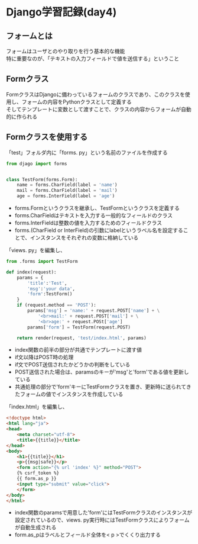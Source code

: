 

# Django学習記録(day4)
## フォームとは
フォームはユーザとのやり取りを行う基本的な機能  
特に重要なのが、「テキストの入力フィールドで値を送信する」ということ  

## Formクラス
FormクラスはDjangoに備わっているフォームのクラスであり、このクラスを使用し、フォームの内容をPythonクラスとして定義する  
そしてテンプレートに変数として渡すことで、クラスの内容からフォームが自動的に作られる  

## Formクラスを使用する
「test」フォルダ内に「forms. py」という名前のファイルを作成する
```python
from djago import forms


class TestForm(forms.Form):
    name = forms.CharField(label = 'name')
    mail = forms.CharField(label = 'mail')
    age = forms.InterField(label = 'age')
```
* forms.Formというクラスを継承し、TestFormというクラスを定義する
* forms.CharFieldはテキストを入力する一般的なフィールドのクラス
* forms.InterFieldは整数の値を入力するためのフィールドクラス
* forms.(CharField or InterField)の引数にlabelというラベル名を設定することで、インスタンスをそれぞれの変数に格納している

「views. py」を編集し、
```python
from .forms import TestForm

def index(request):
    params = {
        'title':'Test',
        'msg':'your data',
        'form':TestForm()
    }
    if (request.method == 'POST'):
        params['msg'] = 'name:' + request.POST['name'] + \
            '<br>mail:' + request.POST['mail'] + \
            '<br>age:' + request.POSt['age']
        params['form'] = TestForm(request.POST)

    return render(request, 'test/index.html', params)
```
* index関数の前半の部分が共通でテンプレートに渡す値
* if文以降はPOST時の処理
* if文でPOST送信されたかどうかの判断をしている
* POST送信された場合は、paramsのキーが'msg'と'form'である値を更新している
* 共通処理の部分で'form'キーにTestFormクラスを置き、更新時に送られてきたフォームの値でインスタンスを作成している  

「index.html」を編集し、
```html
<!doctype html>
<html lang="ja">
<head>
    <meta charset="utf-8">
    <title>{{title}}</title>
</head>
<body>
    <h1>{{title}}</h1>
    <p>{{msg|safe}}</p>
    <form action="{% url 'index' %}" method="POST">
    {% csrf_token %}
    {{ form.as_p }}
    <input type="submit" value="click">
    </form>
</body>
</html>
```
* index関数のparamsで用意した'form'にはTestFormクラスのインスタンスが設定されているので、views. py実行時にはTestFormクラスによりフォームが自動生成される  
* form.as_pはラベルとフィールド全体を< p >でくくり出力する
